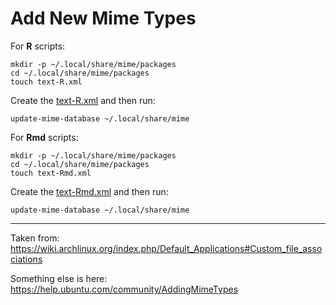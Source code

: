Add New Mime Types
==================

For __R__ scripts:

    mkdir -p ~/.local/share/mime/packages
    cd ~/.local/share/mime/packages
    touch text-R.xml

Create the [text-R.xml](mime_types/text-R.xml) and then run: 

    update-mime-database ~/.local/share/mime


For __Rmd__ scripts:

    mkdir -p ~/.local/share/mime/packages
    cd ~/.local/share/mime/packages
    touch text-Rmd.xml

Create the [text-Rmd.xml](mime_types/text-Rmd.xml) and then run: 

    update-mime-database ~/.local/share/mime

----

Taken from:  
<https://wiki.archlinux.org/index.php/Default_Applications#Custom_file_associations>


Something else is here:  
<https://help.ubuntu.com/community/AddingMimeTypes>


